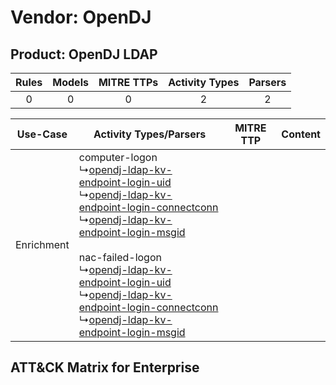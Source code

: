 Vendor: OpenDJ
==============
Product: OpenDJ LDAP
--------------------
| Rules | Models | MITRE TTPs | Activity Types | Parsers |
|:-----:|:------:|:----------:|:--------------:|:-------:|
|   0   |   0    |     0      |       2        |    2    |

|  Use-Case  | Activity Types/Parsers    | MITRE TTP | Content    |
|:----------:| ---- | --------- | ---- |
| Enrichment |  computer-logon<br> ↳[opendj-ldap-kv-endpoint-login-uid](Ps/pC_opendjldapkvendpointloginuid.md)<br> ↳[opendj-ldap-kv-endpoint-login-connectconn](Ps/pC_opendjldapkvendpointloginconnectconn.md)<br> ↳[opendj-ldap-kv-endpoint-login-msgid](Ps/pC_opendjldapkvendpointloginmsgid.md)<br><br> nac-failed-logon<br> ↳[opendj-ldap-kv-endpoint-login-uid](Ps/pC_opendjldapkvendpointloginuid.md)<br> ↳[opendj-ldap-kv-endpoint-login-connectconn](Ps/pC_opendjldapkvendpointloginconnectconn.md)<br> ↳[opendj-ldap-kv-endpoint-login-msgid](Ps/pC_opendjldapkvendpointloginmsgid.md)<br> |    | [](RM/r_m_opendj_opendj_ldap_Enrichment.md) |

ATT&CK Matrix for Enterprise
----------------------------

